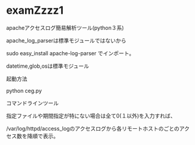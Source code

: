 # examZzzz1
apacheアクセスログ簡易解析ツール(python３系)

apache_log_parserは標準モジュールではないから

sudo easy_install apache-log-parser
でインポート。

datetime,glob,osは標準モジュール

起動方法

python ceg.py

コマンドラインツール

指定ファイルや期間指定が特にない場合は全て0(１以外)を入力すれば、

/var/log/httpd/access_logのアクセスログから各リモートホストのごとのアクセス数を降順で表示。
